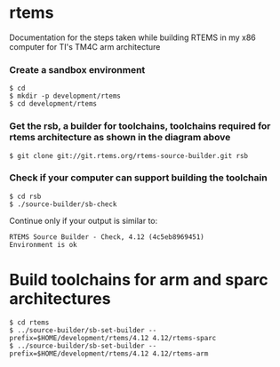 # rtems
Documentation for the steps taken while building RTEMS in my x86 computer for TI's TM4C arm architecture 

### Create a sandbox environment
```
$ cd
$ mkdir -p development/rtems
$ cd development/rtems
```

### Get the rsb, a builder for toolchains, toolchains required for rtems architecture as shown in the diagram above
```
$ git clone git://git.rtems.org/rtems-source-builder.git rsb
```

### Check if your computer can support building the toolchain
```
$ cd rsb
$ ./source-builder/sb-check
```
Continue only if your output is similar to:
```
RTEMS Source Builder - Check, 4.12 (4c5eb8969451)
Environment is ok
```
# Build toolchains for arm and sparc architectures
```
$ cd rtems
$ ../source-builder/sb-set-builder --prefix=$HOME/development/rtems/4.12 4.12/rtems-sparc
$ ../source-builder/sb-set-builder --prefix=$HOME/development/rtems/4.12 4.12/rtems-arm
```

